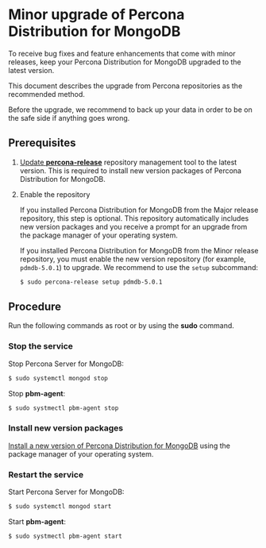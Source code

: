 # Minor upgrade of Percona Distribution for MongoDB

To receive bug fixes and feature enhancements that come with minor releases, keep your Percona Distribution for MongoDB upgraded to the latest version.

This document describes the upgrade from Percona repositories as the recommended method. 

Before the upgrade, we recommend to back up your data in order to be on the safe side if anything goes wrong.

## Prerequisites

1. [Update **percona-release**](https://docs.percona.com/percona-software-repositories/percona-release.html#updating-percona-release-to-the-latest-version) repository management tool to the latest version. This is required to install new version packages of Percona Distribution for MongoDB.

2. Enable the repository

    If you installed Percona Distribution for MongoDB from the Major release repository, this step is optional. This repository automatically includes new version packages and you receive a prompt for an upgrade from the package manager of your operating system.

    If you installed Percona Distribution for MongoDB from the Minor release repository, you must enable the new version repository (for example, `pdmdb-5.0.1`) to upgrade. We recommend to use the `setup` subcommand:

    ```{.bash data-prompt="$"}
    $ sudo percona-release setup pdmdb-5.0.1
    ```

## Procedure

Run the following commands as root or by using the **sudo** command.

### Stop the service

Stop Percona Server for MongoDB:

```{.bash data-prompt="$"}
$ sudo systemctl mongod stop
```

Stop **pbm-agent**:

```{.bash data-prompt="$"}
$ sudo systmectl pbm-agent stop
```

### Install new version packages

[Install a new version of Percona Distribution for MongoDB](installation.md) using the package manager of your operating system. 

### Restart the service

Start Percona Server for MongoDB:

```{.bash data-prompt="$"}
$ sudo systemctl mongod start
```

Start **pbm-agent**:

```{.bash data-prompt="$"}
$ sudo systmectl pbm-agent start
```
